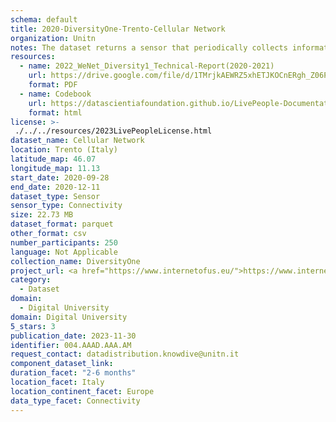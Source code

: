 ```yaml
---
schema: default
title: 2020-DiversityOne-Trento-Cellular Network
organization: Unitn
notes: The dataset returns a sensor that periodically collects information about the cellular networks (name, id, type) the smartphone is connected to. It is part of Wenet Diversity 1 data collection, which contains data about the everyday life activities of students coming from 8 different universities located in China, Denmark, India, Italy, Mexico, Mongolia, Paraguay and UK. The data were collected via questionnaires, data coming from 27 smartphone sensors associated to thousand self-reported annotations over a period of 4 weeks.
resources:
  - name: 2022_WeNet_Diversity1_Technical-Report(2020-2021)
    url: https://drive.google.com/file/d/1TMrjkAEWRZ5xhETJKOCnERgh_Z06PO2E/view?usp=drive_link
    format: PDF
  - name: Codebook
    url: https://datascientiafoundation.github.io/LivePeople-Documentation/codebooks/2020_DV1_Trento_cellularnetwork.html
    format: html
license: >-
 ./../../resources/2023LivePeopleLicense.html
dataset_name: Cellular Network
location: Trento (Italy)
latitude_map: 46.07
longitude_map: 11.13
start_date: 2020-09-28
end_date: 2020-12-11
dataset_type: Sensor
sensor_type: Connectivity
size: 22.73 MB
dataset_format: parquet
other_format: csv
number_participants: 250
language: Not Applicable
collection_name: DiversityOne
project_url: <a href="https://www.internetofus.eu/">https://www.internetofus.eu/</a>
category: 
  - Dataset
domain: 
  - Digital University
domain: Digital University
5_stars: 3
publication_date: 2023-11-30
identifier: 004.AAAD.AAA.AM
request_contact: datadistribution.knowdive@unitn.it
component_dataset_link: 
duration_facet: "2-6 months"
location_facet: Italy
location_continent_facet: Europe
data_type_facet: Connectivity
---
```

